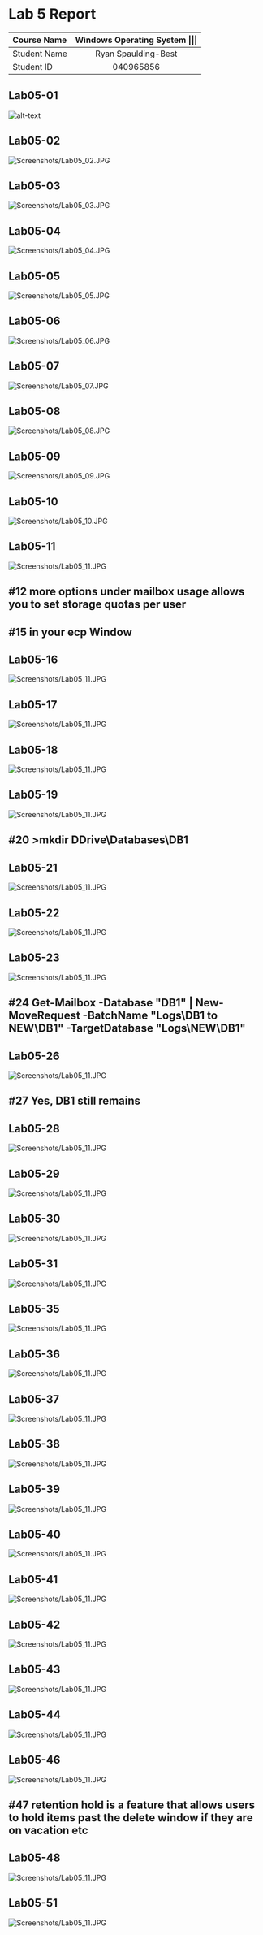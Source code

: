 # Lab 5 Report

| **Course Name**  | **Windows Operating System \|\|\|**|
|:-------------| :-----------------------------:|
|Student Name  | Ryan Spaulding-Best            |
|Student ID    | 040965856                      |

## Lab05-01

![alt-text](Screenshots/Lab05_01.JPG)

## Lab05-02

![Screenshots/Lab05_02.JPG](Screenshots/Lab05_02.JPG)

## Lab05-03

![Screenshots/Lab05_03.JPG](Screenshots/Lab05_03.JPG)

## Lab05-04

![Screenshots/Lab05_04.JPG](Screenshots/Lab05_04.JPG)

## Lab05-05

![Screenshots/Lab05_05.JPG](Screenshots/Lab05_05.JPG)

## Lab05-06

![Screenshots/Lab05_06.JPG](Screenshots/Lab05_06.JPG)

## Lab05-07

![Screenshots/Lab05_07.JPG](Screenshots/Lab05_07.JPG)

## Lab05-08

![Screenshots/Lab05_08.JPG](Screenshots/Lab05_08.JPG)

## Lab05-09

![Screenshots/Lab05_09.JPG](Screenshots/Lab05_09.JPG)

## Lab05-10

![Screenshots/Lab05_10.JPG](Screenshots/Lab05_10.JPG)

## Lab05-11

![Screenshots/Lab05_11.JPG](Screenshots/Lab05_11.JPG)

## #12 more options under mailbox usage allows you to set storage quotas per user

## #15 in your ecp Window

## Lab05-16

![Screenshots/Lab05_11.JPG](Screenshots/Lab05_16.JPG)

## Lab05-17

![Screenshots/Lab05_11.JPG](Screenshots/Lab05_17.JPG)

## Lab05-18

![Screenshots/Lab05_11.JPG](Screenshots/Lab05_18.JPG)

## Lab05-19

![Screenshots/Lab05_11.JPG](Screenshots/Lab05_19.JPG)

## #20 >mkdir DDrive\Databases\DB1

## Lab05-21

![Screenshots/Lab05_11.JPG](Screenshots/Lab05_21.JPG)

## Lab05-22

![Screenshots/Lab05_11.JPG](Screenshots/Lab05_22.JPG)

## Lab05-23

![Screenshots/Lab05_11.JPG](Screenshots/Lab05_23.JPG)

## #24 Get-Mailbox -Database "DB1" | New-MoveRequest -BatchName "Logs\DB1 to NEW\DB1" -TargetDatabase "Logs\NEW\DB1"

## Lab05-26

![Screenshots/Lab05_11.JPG](Screenshots/Lab05_26.JPG)

## #27 Yes, DB1 still remains

## Lab05-28

![Screenshots/Lab05_11.JPG](Screenshots/Lab05_28.JPG)

## Lab05-29

![Screenshots/Lab05_11.JPG](Screenshots/Lab05_29.JPG)

## Lab05-30

![Screenshots/Lab05_11.JPG](Screenshots/Lab05_30.JPG)

## Lab05-31

![Screenshots/Lab05_11.JPG](Screenshots/Lab05_31.JPG)

## Lab05-35

![Screenshots/Lab05_11.JPG](Screenshots/Lab05_35.JPG)

## Lab05-36

![Screenshots/Lab05_11.JPG](Screenshots/Lab05_36.JPG)

## Lab05-37

![Screenshots/Lab05_11.JPG](Screenshots/Lab05_37.JPG)

## Lab05-38

![Screenshots/Lab05_11.JPG](Screenshots/Lab05_38.JPG)

## Lab05-39

![Screenshots/Lab05_11.JPG](Screenshots/Lab05_39.JPG)

## Lab05-40

![Screenshots/Lab05_11.JPG](Screenshots/Lab05_40.JPG)

## Lab05-41

![Screenshots/Lab05_11.JPG](Screenshots/Lab05_41.JPG)

## Lab05-42

![Screenshots/Lab05_11.JPG](Screenshots/Lab05_42.JPG)

## Lab05-43

![Screenshots/Lab05_11.JPG](Screenshots/Lab05_43.JPG)

## Lab05-44

![Screenshots/Lab05_11.JPG](Screenshots/Lab05_44.JPG)

## Lab05-46

![Screenshots/Lab05_11.JPG](Screenshots/Lab05_46.JPG)

## #47 retention hold is a feature that allows users to hold items past the delete window if they are on vacation etc

## Lab05-48

![Screenshots/Lab05_11.JPG](Screenshots/Lab05_48.JPG)

## Lab05-51

![Screenshots/Lab05_11.JPG](Screenshots/Lab05_51.JPG)

